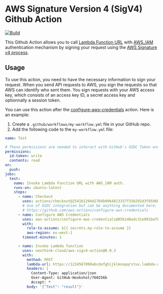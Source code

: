 # AWS Signature Version 4 (SigV4) Github Action
[![Build](https://github.com/nexthink-cloud/aws-sigv4-action/actions/workflows/go.yml/badge.svg)](https://github.com/nexthink-cloud/aws-sigv4-action/actions/workflows/go.yml)

This Github Action allows you to call [Lambda Function URL](https://docs.aws.amazon.com/lambda/latest/dg/lambda-urls.html) with [AWS_IAM](https://docs.aws.amazon.com/lambda/latest/dg/urls-auth.html#urls-auth-iam) authentication mechanism by signing your request using the [AWS Signature v4 process](https://docs.aws.amazon.com/general/latest/gr/signature-version-4.html).

## Usage

To use this action, you need to have the necessary information to sign your request. When you send API requests to AWS, you sign the requests so that AWS can identify who sent them. You sign requests with your AWS access key, which consists of an access key ID, a secret access key and optionnally a session token. 

You can use this action after the [configure-aws-credentials](https://github.com/aws-actions/configure-aws-credentials) action. Here is an example:

1. Create a `.github/workflows/my-workflow.yml` file in your GitHub repo.
2. Add the following code to the `my-workflow.yml` file:

```yml
name: Test

# These permissions are needed to interact with GitHub's OIDC Token endpoint.
permissions:
  id-token: write
  contents: read
on:
  push:
jobs:
  test:
    name: Invoke Lambda Function URL with AWS_IAM auth.
    runs-on: ubuntu-latest
    steps:
      - name: Checkout
        uses: actions/checkout@2541b1294d2704b0964813337f33b291d3f8596b
        # Use of OIDC integration but can be anything documented here:
        # https://github.com/aws-actions/configure-aws-credentials
      - name: Configure AWS Credentials
        uses: aws-actions/configure-aws-credentials@05b148adc31e091bafbaf404f745055d4d3bc9d2
        with:
          role-to-assume: ${{ secrets.my-role-to-assume }}
          aws-region: eu-west-1
        timeout-minutes: 1

      - name: Invoke Lambda function
        uses: nexthink-cloud/aws-sigv4-action@0.0.3
        with:
          method: POST
          lambda-url: https://1234567890abcdefghijklmnopqrstuv.lambda-url.eu-west-1.on.aws/event
          headers: |
            Content-Type: application/json
            User-Agent: GitHub-Hookshot/760256b
            Accept: *
          body: '{"Test": "result"}'
```